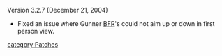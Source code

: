Version 3.2.7 (December 21, 2004)

- Fixed an issue where Gunner [BFR](BFR.md)'s could not aim up
  or down in first person view.

[category:Patches](category:Patches.md)
